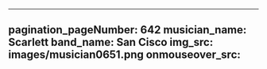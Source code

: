 ------
pagination_pageNumber: 642
musician_name: Scarlett
band_name: San Cisco
img_src: images/musician0651.png
onmouseover_src: 
------
